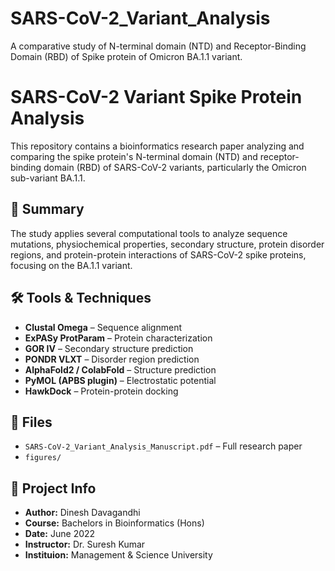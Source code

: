 # SARS-CoV-2_Variant_Analysis
A comparative study of N-terminal domain (NTD) and Receptor-Binding Domain (RBD) of Spike protein of Omicron BA.1.1 variant.

# SARS-CoV-2 Variant Spike Protein Analysis

This repository contains a bioinformatics research paper analyzing and comparing the spike protein's N-terminal domain (NTD) and receptor-binding domain (RBD) of SARS-CoV-2 variants, particularly the Omicron sub-variant BA.1.1.

## 🧪 Summary

The study applies several computational tools to analyze sequence mutations, physiochemical properties, secondary structure, protein disorder regions, and protein-protein interactions of SARS-CoV-2 spike proteins, focusing on the BA.1.1 variant.

## 🛠 Tools & Techniques
- **Clustal Omega** – Sequence alignment
- **ExPASy ProtParam** – Protein characterization
- **GOR IV** – Secondary structure prediction
- **PONDR VLXT** – Disorder region prediction
- **AlphaFold2 / ColabFold** – Structure prediction
- **PyMOL (APBS plugin)** – Electrostatic potential
- **HawkDock** – Protein-protein docking

## 📎 Files
- `SARS-CoV-2_Variant_Analysis_Manuscript.pdf` – Full research paper
- `figures/` 

## 📅 Project Info
- **Author:** Dinesh Davagandhi
- **Course:** Bachelors in Bioinformatics (Hons)
- **Date:** June 2022
- **Instructor:** Dr. Suresh Kumar
- **Instituion:** Management & Science University
